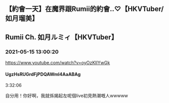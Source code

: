 ## 【約會一天】在魔界跟Rumii的約會..♡【HKVTuber/如月瑠美】
## Rumii Ch. 如月ルミィ【HKVTuber】
### 2021-05-15 13:00:20
https://www.youtube.com/watch?v=oyOzKIIYwGk
#### UgzHsRUGrdFjPDQAWml4AaABAg
3:32:06

自分用！你好啊，我就係揭起左呢個live初見熱潮嘅人wwwww

